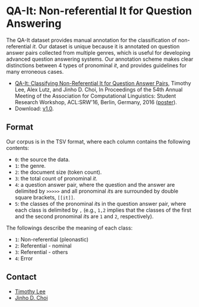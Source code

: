 # QA-It: Non-referential It for Question Answering

The QA-It dataset provides manual annotation for the classification of non-referential *it*.
Our dataset is unique because it is annotated on question answer pairs collected from multiple genres, which is useful for developing advanced question answering systems. Our annotation scheme makes clear distinctions between 4 types of pronominal *it*, and provides guidelines for many erroneous cases.

* [QA-It: Classifying Non-Referential It for Question Answer Pairs](http://aclweb.org/anthology/P/P16/P16-3020.pdf), Timothy Lee, Alex Lutz, and Jinho D. Choi, In Proceedings of the 54th Annual Meeting of the Association for Computational Linguistics: Student Research Workshop, ACL:SRW'16, Berlin, Germany, 2016 ([poster](https://www.slideshare.net/jchoi7s/classifying-nonreferential-it-for-question-answer-pairs)).
* Download: [v1.0](https://github.com/emorynlp/qa-it/blob/master/qa-it-v1.0.tsv).

## Format

Our corpus is in the TSV format, where each column contains the following contents:

* `0`: the source the data.
* `1`: the genre.
* `2`: the document size (token count).
* `3`: the total count of pronominal *it*.
* `4`: a question answer pair, where the question and the answer are delimited by `>>>>>` and all pronominal *it*s are surrounded by double square brackets, `[[it]]`.
* `5`: the classes of the pronominal *it*s in the question answer pair, where each class is delimited by `,` (e.g., `1,2` implies that the classes of the first and the second pronominal *it*s are `1` and `2`, respectively).

The followings describe the meaning of each class:

* `1`: Non-referential (pleonastic)
* `2`: Referential - nominal
* `3`: Referential - others
* `4`: Error

## Contact

* [Timothy Lee](https://github.com/tlee54)
* [Jinho D. Choi](https://github.com/jdchoi77)
